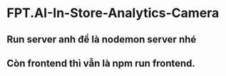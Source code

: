 # FPT.AI-In-Store-Analytics-Camera

## Run server anh để là nodemon server nhé
## Còn frontend thì vẫn là npm run frontend.
